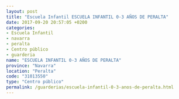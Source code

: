 ```yaml
---
layout: post
title: "Escuela Infantil ESCUELA INFANTIL 0-3 AÑOS DE PERALTA"
date: 2017-09-20 20:57:05 +0200
categories:
- Escuela Infantil
- navarra
- peralta
- Centro público
- guarderia
name: "ESCUELA INFANTIL 0-3 AÑOS DE PERALTA"
province: "Navarra"
location: "Peralta"
code: "31013550"
type: "Centro público"
permalink: /guarderias/escuela-infantil-0-3-anos-de-peralta.html
---
```

